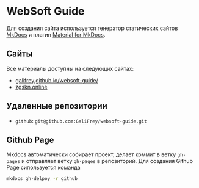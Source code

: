 # WebSoft Guide

Для создания сайта используется генератор статических сайтов [MkDocs](https://www.mkdocs.org/) и плагин [Material for MkDocs](https://squidfunk.github.io/mkdocs-material/).

## Сайты

Все материалы доступны на следующих сайтах:

* [galifrey.github.io/websoft-guide/](https://galifrey.github.io/websoft-guide/)
* [zgskn.online](https://zgskn.online/mssql-xml-tutorial/)

## Удаленные репозитории

* `github`: `git@github.com:GaliFrey/websoft-guide.git`

## Github Page

Mkdocs автоматически собирает проект, делает коммит в ветку `gh-pages` и отправляет ветку `gh-pages` в репозиторий. Для создания Github Page сипользуется команда

```bash
mkdocs gh-delpoy -r github
```